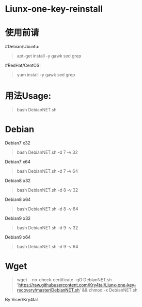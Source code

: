 # Liunx-one-key-reinstall
# 使用前请
#Debian/Ubuntu:
> apt-get install -y gawk sed grep
 
 
#RedHat/CentOS:
> yum install -y gawk sed grep
# 用法Usage:
> bash DebianNET.sh
# Debian
Debian7 x32
> bash DebianNET.sh -d 7 -v 32

Debian7 x64
> bash DebianNET.sh -d 7 -v 64

Debian8 x32
> bash DebianNET.sh -d 8 -v 32

Debian8 x64
> bash DebianNET.sh -d 8 -v 64

Debian9 x32
> bash DebianNET.sh -d 9 -v 32

Debian9 x64
> bash DebianNET.sh -d 9 -v 64

# Wget
> wget --no-check-certificate -qO DebianNET.sh 'https://raw.githubusercontent.com/Kry4tal/Liunx-one-key-recovery/master/DebianNET.sh' && chmod -x DebianNET.sh

By Vicer/Kry4tal
